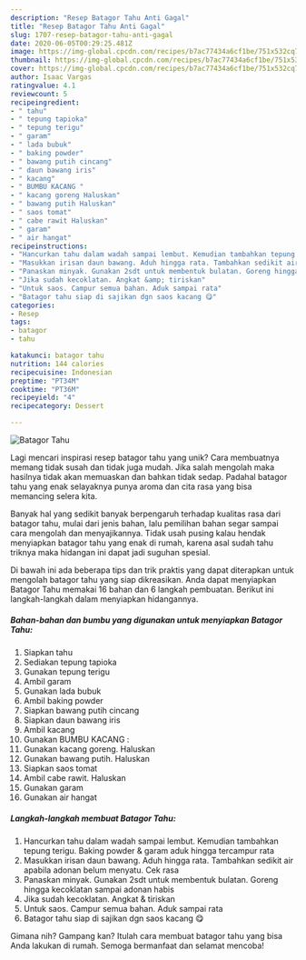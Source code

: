 ```yaml
---
description: "Resep Batagor Tahu Anti Gagal"
title: "Resep Batagor Tahu Anti Gagal"
slug: 1707-resep-batagor-tahu-anti-gagal
date: 2020-06-05T00:29:25.481Z
image: https://img-global.cpcdn.com/recipes/b7ac77434a6cf1be/751x532cq70/batagor-tahu-foto-resep-utama.jpg
thumbnail: https://img-global.cpcdn.com/recipes/b7ac77434a6cf1be/751x532cq70/batagor-tahu-foto-resep-utama.jpg
cover: https://img-global.cpcdn.com/recipes/b7ac77434a6cf1be/751x532cq70/batagor-tahu-foto-resep-utama.jpg
author: Isaac Vargas
ratingvalue: 4.1
reviewcount: 5
recipeingredient:
- " tahu"
- " tepung tapioka"
- " tepung terigu"
- " garam"
- " lada bubuk"
- " baking powder"
- " bawang putih cincang"
- " daun bawang iris"
- " kacang"
- " BUMBU KACANG "
- " kacang goreng Haluskan"
- " bawang putih Haluskan"
- " saos tomat"
- " cabe rawit Haluskan"
- " garam"
- " air hangat"
recipeinstructions:
- "Hancurkan tahu dalam wadah sampai lembut. Kemudian tambahkan tepung terigu. Baking powder &amp; garam aduk hingga tercampur rata"
- "Masukkan irisan daun bawang. Aduh hingga rata. Tambahkan sedikit air apabila adonan belum menyatu. Cek rasa"
- "Panaskan minyak. Gunakan 2sdt untuk membentuk bulatan. Goreng hingga kecoklatan sampai adonan habis"
- "Jika sudah kecoklatan. Angkat &amp; tiriskan"
- "Untuk saos. Campur semua bahan. Aduk sampai rata"
- "Batagor tahu siap di sajikan dgn saos kacang 😋"
categories:
- Resep
tags:
- batagor
- tahu

katakunci: batagor tahu 
nutrition: 144 calories
recipecuisine: Indonesian
preptime: "PT34M"
cooktime: "PT36M"
recipeyield: "4"
recipecategory: Dessert

---
```



![Batagor Tahu](https://img-global.cpcdn.com/recipes/b7ac77434a6cf1be/751x532cq70/batagor-tahu-foto-resep-utama.jpg)

Lagi mencari inspirasi resep batagor tahu yang unik? Cara membuatnya memang tidak susah dan tidak juga mudah. Jika salah mengolah maka hasilnya tidak akan memuaskan dan bahkan tidak sedap. Padahal batagor tahu yang enak selayaknya punya aroma dan cita rasa yang bisa memancing selera kita.



Banyak hal yang sedikit banyak berpengaruh terhadap kualitas rasa dari batagor tahu, mulai dari jenis bahan, lalu pemilihan bahan segar sampai cara mengolah dan menyajikannya. Tidak usah pusing kalau hendak menyiapkan batagor tahu yang enak di rumah, karena asal sudah tahu triknya maka hidangan ini dapat jadi suguhan spesial.


Di bawah ini ada beberapa tips dan trik praktis yang dapat diterapkan untuk mengolah batagor tahu yang siap dikreasikan. Anda dapat menyiapkan Batagor Tahu memakai 16 bahan dan 6 langkah pembuatan. Berikut ini langkah-langkah dalam menyiapkan hidangannya.

<!--inarticleads1-->

##### Bahan-bahan dan bumbu yang digunakan untuk menyiapkan Batagor Tahu:

1. Siapkan  tahu
1. Sediakan  tepung tapioka
1. Gunakan  tepung terigu
1. Ambil  garam
1. Gunakan  lada bubuk
1. Ambil  baking powder
1. Siapkan  bawang putih cincang
1. Siapkan  daun bawang iris
1. Ambil  kacang
1. Gunakan  BUMBU KACANG :
1. Gunakan  kacang goreng. Haluskan
1. Gunakan  bawang putih. Haluskan
1. Siapkan  saos tomat
1. Ambil  cabe rawit. Haluskan
1. Gunakan  garam
1. Gunakan  air hangat




<!--inarticleads2-->

##### Langkah-langkah membuat Batagor Tahu:

1. Hancurkan tahu dalam wadah sampai lembut. Kemudian tambahkan tepung terigu. Baking powder &amp; garam aduk hingga tercampur rata
1. Masukkan irisan daun bawang. Aduh hingga rata. Tambahkan sedikit air apabila adonan belum menyatu. Cek rasa
1. Panaskan minyak. Gunakan 2sdt untuk membentuk bulatan. Goreng hingga kecoklatan sampai adonan habis
1. Jika sudah kecoklatan. Angkat &amp; tiriskan
1. Untuk saos. Campur semua bahan. Aduk sampai rata
1. Batagor tahu siap di sajikan dgn saos kacang 😋




Gimana nih? Gampang kan? Itulah cara membuat batagor tahu yang bisa Anda lakukan di rumah. Semoga bermanfaat dan selamat mencoba!
